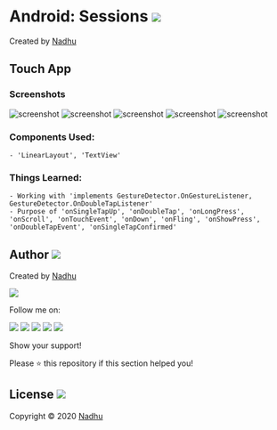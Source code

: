 # Android: Sessions [<img src="https://github.com/iamnadhu/n14-icons/blob/master/android-icon.png">](https://github.com/iamnadhu/n14-android/tree/master/Tutorials/My%20First%20App)
Created by [Nadhu](https://github.com/iamnadhu)


## Touch App
### Screenshots
![screenshot](https://github.com/iamnadhu/n14-android/blob/master/Sessions/Touch%20App/Screenshots/01.png)
![screenshot](https://github.com/iamnadhu/n14-android/blob/master/Sessions/Touch%20App/Screenshots/02.png)
![screenshot](https://github.com/iamnadhu/n14-android/blob/master/Sessions/Touch%20App/Screenshots/03.png)
![screenshot](https://github.com/iamnadhu/n14-android/blob/master/Sessions/Touch%20App/Screenshots/04.png)
![screenshot](https://github.com/iamnadhu/n14-android/blob/master/Sessions/Touch%20App/Screenshots/05.png)
### Components Used:
```
- 'LinearLayout', 'TextView'
```
### Things Learned:
```
- Working with 'implements GestureDetector.OnGestureListener, GestureDetector.OnDoubleTapListener'
- Purpose of 'onSingleTapUp', 'onDoubleTap', 'onLongPress', 'onScroll', 'onTouchEvent', 'onDown', 'onFling', 'onShowPress', 'onDoubleTapEvent', 'onSingleTapConfirmed'
```


## Author [<img src="https://github.com/iamnadhu/n14-icons/blob/master/auther-icon.png">](https://github.com/iamnadhu)
Created by [Nadhu](https://github.com/iamnadhu)

[<img src="https://github.com/iamnadhu/n14-icons/blob/master/nadhu-pic.jpg">](https://github.com/iamnadhu)

Follow me on: 

[<img src="https://github.com/iamnadhu/n14-icons/blob/master/instagram-icon.png">](https://www.instagram.com/iamnadhu/)
[<img src="https://github.com/iamnadhu/n14-icons/blob/master/whatsapp-icon.png">](https://api.whatsapp.com/send?phone=917293451396&lang=en)
[<img src="https://github.com/iamnadhu/n14-icons/blob/master/facebook-icon.png">](https://www.facebook.com/iamnadhu/)
[<img src="https://github.com/iamnadhu/n14-icons/blob/master/linkedin-icon.png">](https://www.linkedin.com/in/iamnadhu/)
[<img src="https://github.com/iamnadhu/n14-icons/blob/master/telegram-icon.png">](https://t.me/iamnadhu)

Show your support!

Please ⭐️   this repository if this section helped you!


## License [<img src="https://github.com/iamnadhu/n14-icons/blob/master/license-icon.png">](https://github.com/iamnadhu/n14-android/tree/master/Tutorials/My%20First%20App)
Copyright © 2020 [Nadhu](https://github.com/iamnadhu)
